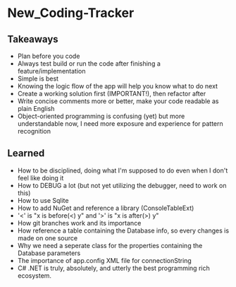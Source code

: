 # New_Coding-Tracker

## Takeaways
- Plan before you code
- Always test build or run the code after finishing a feature/implementation
- Simple is best
- Knowing the logic flow of the app will help you know what to do next
- Create a working solution first (IMPORTANT!), then refactor after
- Write concise comments more or better, make your code readable as plain English
- Object-oriented programming is confusing (yet) but more understandable now, I need more exposure and experience for pattern recognition

## Learned
- How to be disciplined, doing what I'm supposed to do even when I don't feel like doing it
- How to DEBUG a lot (but not yet utilizing the debugger, need to work on this)
- How to use Sqlite
- How to add NuGet and reference a library (ConsoleTableExt)
- '<' is "x is before(<) y" and '>' is "x is after(>) y"
- How git branches work and its importance
- How reference a table containing the Database info, so every changes is made on one source
- Why we need a seperate class for the properties containing the Database parameters
- The importance of app.config XML file for connectionString
- C# .NET is truly, absolutely, and utterly the best programming rich ecosystem.
